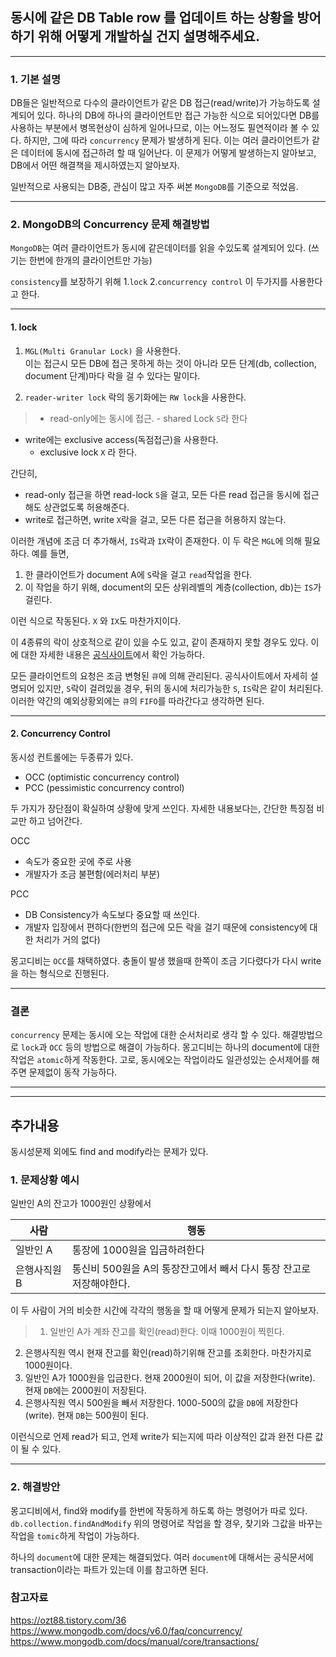## 동시에 같은 DB Table row 를 업데이트 하는 상황을 방어하기 위해 어떻게 개발하실 건지 설명해주세요.
---
### 1. 기본 설명
DB들은 일반적으로 다수의 클라이언트가 같은 DB 접근(read/write)가 가능하도록 설계되어 있다.
하나의 DB에 하나의 클라이언트만 접근 가능한 식으로 되어있다면 DB를 사용하는 부분에서 병목현상이 심하게 일어나므로, 이는 어느정도 필연적이라 볼 수 있다.
하지만, 그에 따라 `concurrency` 문제가 발생하게 된다. 이는 여러 클라이언트가 같은 데이터에 동시에 접근하려 할 때 일어난다.
이 문제가 어떻게 발생하는지 알아보고, DB에서 어떤 해결책을 제시하였는지 알아보자.

일반적으로 사용되는 DB중, 관심이 많고 자주 써본 `MongoDB`를 기준으로 적었음.

---

### 2. MongoDB의 Concurrency 문제 해결방법

`MongoDB`는 여러 클라이언트가 동시에 같은데이터를 읽을 수있도록 설계되어 있다. (쓰기는 한번에 한개의 클라이언트만 가능)

`consistency`를 보장하기 위해 
1.`lock`
2.`concurrency control`
이 두가지를  사용한다고 한다.

---

#### 1. lock

  
1. `MGL(Multi Granular Lock)` 을 사용한다.   
이는 접근시 모든 DB에 접근 못하게 하는 것이 아니라 모든 단계(db, collection, document 단계)마다 락을 걸 수 있다는 말이다.

2. `reader-writer lock`
락의 동기화에는 `RW lock`을 사용한다.

>- read-only에는 동시에 접근. 
	- shared Lock `S`라 한다
- write에는 exclusive access(독점접근)을 사용한다. 
	- exclusive lock `X` 라 한다.

간단히, 
>
- read-only 접근을 하면 read-lock `S`을 걸고, 모든 다른 read 접근을 동시에 접근해도 상관없도록 허용해준다.
- write로 접근하면, write `X`락을 걸고, 모든 다른 접근을 허용하지 않는다.

이러한 개념에 조금 더 추가해서, `IS`락과 `IX`락이 존재한다. 
이 두 락은 `MGL`에 의해 필요하다. 
예를 들면,

>
1. 한 클라이언트가 document A에 `S`락을 걸고 `read`작업을 한다.
2. 이 작업을 하기 위해, document의 모든 상위레벨의 계층(collection, db)는 `IS`가 걸린다.

이런 식으로 작동된다. `X` 와 `IX`도 마찬가지이다.

이 4종류의 락이 상호적으로 같이 있을 수도 있고, 같이 존재하지 못할 경우도 있다.
이에 대한 자세한 내용은 [공식사이트](https://www.mongodb.com/docs/v6.0/faq/concurrency/)에서 확인 가능하다.

모든 클라이언트의 요청은 조금 변형된 `큐`에 의해 관리된다.
공식사이트에서 자세히 설명되어 있지만, `S`락이 걸려있을 경우, 뒤의 동시에 처리가능한 `S`, `IS`락은 같이 처리된다.
이러한 약간의 예외상황외에는 `큐`의 `FIFO`를 따라간다고 생각하면 된다.

---
#### 2. Concurrency Control

동시성 컨트롤에는 두종류가 있다.
- OCC (optimistic concurrency control)
- PCC (pessimistic concurrency control)

두 가지가 장단점이 확실하여 상황에 맞게 쓰인다.
자세한 내용보다는, 간단한 특징점 비교만 하고 넘어간다.

>
OCC 
- 속도가 중요한 곳에 주로 사용
- 개발자가 조금 불편함(에러처리 부분)

>
PCC
- DB Consistency가 속도보다 중요할 때 쓰인다.
- 개발자 입장에서 편하다(한번의 접근에 모든 락을 걸기 때문에 consistency에 대한 처리가 거의 없다)

몽고디비는 `OCC`를 채택하였다. 
충돌이 발생 했을때 한쪽이 조금 기다렸다가 다시 write을 하는 형식으로 진행된다.


---

### 결론
`concurrency` 문제는 동시에 오는 작업에 대한 순서처리로 생각 할 수 있다.
해결방법으로 `lock`과 `OCC` 등의 방법으로 해결이 가능하다.
몽고디비는 하나의 document에 대한 작업은 `atomic`하게 작동한다.
고로, 동시에오는 작업이라도 일관성있는 순서제어를 해주면 문제없이 동작 가능하다.

---
---

## 추가내용
동시성문제 외에도 find and modify라는 문제가 있다.

### 1. 문제상황 예시
일반인 A의 잔고가 1000원인 상황에서

|사람|행동|
|--|--| 
|일반인 A|통장에 1000원을 입금하려한다|
|은행사직원 B |통신비 500원을 A의 통장잔고에서 빼서 다시 통장 잔고로 저장해야한다.|

이 두 사람이 거의 비슷한 시간에 각각의 행동을 할 때 어떻게 문제가 되는지 알아보자.

> 1. 일반인 A가 계좌 잔고를 확인(read)한다. 이때 1000원이 찍힌다.
2. 은행사직원 역시 현재 잔고를 확인(read)하기위해 잔고를 조회한다. 마찬가지로 1000원이다.
3. 일반인 A가 1000원을 입금한다. 현재 2000원이 되어, 이 값을 저장한다(write). 현재 `DB`에는 2000원이 저장된다.
4. 은행사직원 역시 500원을 빼서 저장한다. 1000-500의 값을 `DB`에 저장한다(write). 현재 `DB`는 500원이 된다.

이런식으로 언제 read가 되고, 언제 write가 되는지에 따라 이상적인 값과 완전 다른 값이 될 수 있다.

---

### 2. 해결방안

몽고디비에서, find와 modify를 한번에 작동하게 하도록 하는 명령어가 따로 있다. 
`db.collection.findAndModify`
위의 명령어로 작업을 할 경우, 찾기와 그값을 바꾸는 작업을 `tomic`하게 작업이 가능하다.

하나의 `document`에 대한 문제는 해결되었다.
여러 `document`에 대해서는 공식문서에 transaction이라는 파트가 있는데 이를 참고하면 된다.


### 참고자료
https://ozt88.tistory.com/36
https://www.mongodb.com/docs/v6.0/faq/concurrency/
https://www.mongodb.com/docs/manual/core/transactions/
